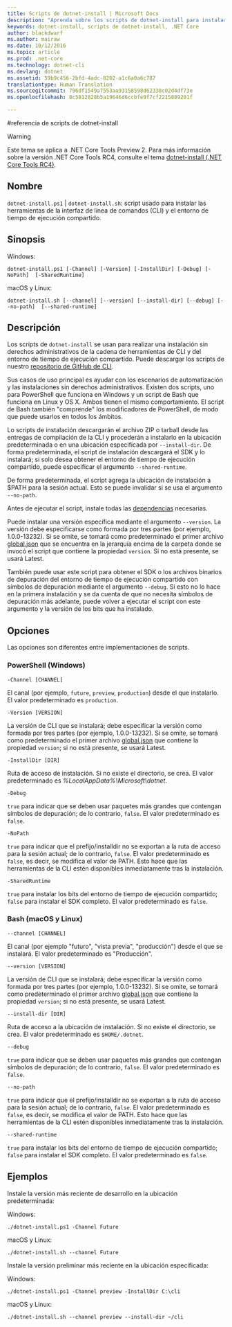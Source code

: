```yaml
---
title: Scripts de dotnet-install | Microsoft Docs
description: "Aprenda sobre los scripts de dotnet-install para instalar las herramientas de la CLI de .NET Core y el entorno de tiempo de ejecución compartido."
keywords: dotnet-install, scripts de dotnet-install, .NET Core
author: blackdwarf
ms.author: mairaw
ms.date: 10/12/2016
ms.topic: article
ms.prod: .net-core
ms.technology: dotnet-cli
ms.devlang: dotnet
ms.assetid: 59b9c456-2bfd-4adc-8202-a1c6a0a6c787
translationtype: Human Translation
ms.sourcegitcommit: 796df1549a7553aa93158598d62338c02d4df73e
ms.openlocfilehash: 8c5812828b5a19646d6ccbfe9f7cf2215889201f

---
```


#<a name="dotnet-install-scripts-reference"></a>referencia de scripts de dotnet-install

> [!WARNING]
> Este tema se aplica a .NET Core Tools Preview 2. Para más información sobre la versión .NET Core Tools RC4, consulte el tema [dotnet-install (.NET Core Tools RC4)](../preview3/tools/dotnet-install-script.md).

## <a name="name"></a>Nombre
`dotnet-install.ps1` | `dotnet-install.sh`: script usado para instalar las herramientas de la interfaz de línea de comandos (CLI) y el entorno de tiempo de ejecución compartido.

## <a name="synopsis"></a>Sinopsis
Windows:

`dotnet-install.ps1 [-Channel] [-Version]
    [-InstallDir] [-Debug] [-NoPath] 
    [-SharedRuntime]`

macOS y Linux:

`dotnet-install.sh [--channel] [--version]
    [--install-dir] [--debug] [--no-path] 
    [--shared-runtime]`

## <a name="description"></a>Descripción
Los scripts de `dotnet-install` se usan para realizar una instalación sin derechos administrativos de la cadena de herramientas de CLI y del entorno de tiempo de ejecución compartido. Puede descargar los scripts de nuestro [repositorio de GitHub de CLI](https://github.com/dotnet/cli/tree/rel/1.0.0-preview2/scripts/obtain). 

Sus casos de uso principal es ayudar con los escenarios de automatización y las instalaciones sin derechos administrativos. Existen dos scripts, uno para PowerShell que funciona en Windows y un script de Bash que funciona en Linux y OS X. Ambos tienen el mismo comportamiento. El script de Bash también "comprende" los modificadores de PowerShell, de modo que puede usarlos en todos los ámbitos. 

Lo scripts de instalación descargarán el archivo ZIP o tarball desde las entregas de compilación de la CLI y procederán a instalarlo en la ubicación predeterminada o en una ubicación especificada por `--install-dir`. De forma predeterminada, el script de instalación descargará el SDK y lo instalará; si solo desea obtener el entorno de tiempo de ejecución compartido, puede especificar el argumento `--shared-runtime`. 

De forma predeterminada, el script agrega la ubicación de instalación a $PATH para la sesión actual. Esto se puede invalidar si se usa el argumento `--no-path`. 

Antes de ejecutar el script, instale todas las [dependencias](https://github.com/dotnet/core/blob/master/Documentation/prereqs.md) necesarias.

Puede instalar una versión específica mediante el argumento `--version`. La versión debe especificarse como formada por tres partes (por ejemplo, 1.0.0-13232). Si se omite, se tomará como predeterminado el primer archivo [global.json](global-json.md) que se encuentra en la jerarquía encima de la carpeta donde se invocó el script que contiene la propiedad `version`. Si no está presente, se usará Latest.

También puede usar este script para obtener el SDK o los archivos binarios de depuración del entorno de tiempo de ejecución compartido con símbolos de depuración mediante el argumento `--debug`. Si esto no lo hace en la primera instalación y se da cuenta de que no necesita símbolos de depuración más adelante, puede volver a ejecutar el script con este argumento y la versión de los bits que ha instalado. 

## <a name="options"></a>Opciones
Las opciones son diferentes entre implementaciones de scripts. 

### <a name="powershell-windows"></a>PowerShell (Windows)
`-Channel [CHANNEL]`

El canal (por ejemplo, `future`, `preview`, `production`) desde el que instalarlo. El valor predeterminado es `production`.

`-Version [VERSION]`

La versión de CLI que se instalará; debe especificar la versión como formada por tres partes (por ejemplo, 1.0.0-13232). Si se omite, se tomará como predeterminado el primer archivo [global.json](global-json.md) que contiene la propiedad `version`; si no está presente, se usará Latest.     

`-InstallDir [DIR]`

Ruta de acceso de instalación. Si no existe el directorio, se crea. El valor predeterminado es *%LocalAppData%\Microsoft\dotnet*.

`-Debug`

`true` para indicar que se deben usar paquetes más grandes que contengan símbolos de depuración; de lo contrario, `false`. El valor predeterminado es `false`.

`-NoPath`

`true` para indicar que el prefijo/installdir no se exportan a la ruta de acceso para la sesión actual; de lo contrario, `false`. El valor predeterminado es `false`, es decir, se modifica el valor de PATH. Esto hace que las herramientas de la CLI estén disponibles inmediatamente tras la instalación. 

`-SharedRuntime`

`true` para instalar los bits del entorno de tiempo de ejecución compartido; `false` para instalar el SDK completo. El valor predeterminado es `false`.

### <a name="bash-macoslinux"></a>Bash (macOS y Linux)
`--channel [CHANNEL]`

El canal (por ejemplo "futuro", "vista previa", "producción") desde el que se instalará. El valor predeterminado es "Producción".

`--version [VERSION]`

La versión de CLI que se instalará; debe especificar la versión como formada por tres partes (por ejemplo, 1.0.0-13232). Si se omite, se tomará como predeterminado el primer archivo [global.json](global-json.md) que contiene la propiedad `version`; si no está presente, se usará Latest.     

`--install-dir [DIR]`

Ruta de acceso a la ubicación de instalación. Si no existe el directorio, se crea. El valor predeterminado es `$HOME/.dotnet`.

`--debug`

`true` para indicar que se deben usar paquetes más grandes que contengan símbolos de depuración; de lo contrario, `false`. El valor predeterminado es `false`.

`--no-path`

`true` para indicar que el prefijo/installdir no se exportan a la ruta de acceso para la sesión actual; de lo contrario, `false`. El valor predeterminado es `false`, es decir, se modifica el valor de PATH. Esto hace que las herramientas de la CLI estén disponibles inmediatamente tras la instalación.  

`--shared-runtime`

`true` para instalar los bits del entorno de tiempo de ejecución compartido; `false` para instalar el SDK completo. El valor predeterminado es `false`.

## <a name="examples"></a>Ejemplos

Instale la versión más reciente de desarrollo en la ubicación predeterminada:

Windows:

`./dotnet-install.ps1 -Channel Future`

macOS y Linux:

`./dotnet-install.sh --channel Future`

Instale la versión preliminar más reciente en la ubicación especificada:

Windows:

`./dotnet-install.ps1 -Channel preview -InstallDir C:\cli`

macOS y Linux:

`./dotnet-install.sh --channel preview --install-dir ~/cli`



<!--HONumber=Feb17_HO2-->


